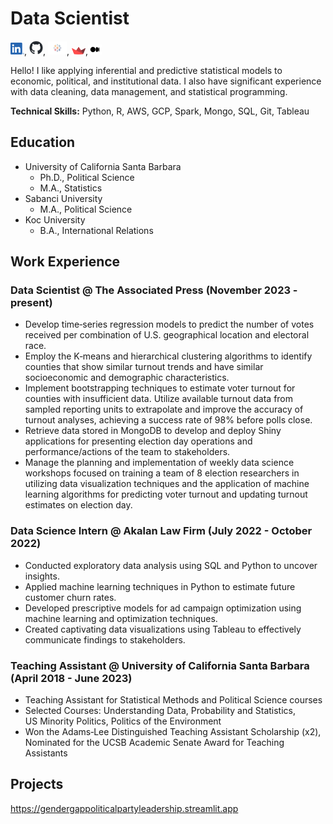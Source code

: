 # Data Scientist
[<img width="22px" src="assets/LI-In-Bug.png">](https://www.linkedin.com/in/selinkarabulut/), [<img width="22px" src="assets/github-mark.png">](https://github.com/selinekarabulut), [<img width="30px" src="assets/Tableau.png">](https://public.tableau.com/app/profile/selin8335/vizzes), [<img width="22px" src="assets/streamlit-mark-color.png">](https://gendergappoliticalpartyleadership.streamlit.app),[<img width="22px" src="assets/Medium-Symbol-Black-RGB@1x.png">](https://medium.com/@SelinKarabulut)

Hello! I like applying inferential and predictive statistical models to economic, political, and institutional data. I also have significant experience with data cleaning, data management, and statistical programming. 

**Technical Skills:** Python, R, AWS, GCP, Spark, Mongo, SQL, Git, Tableau

## Education
- University of California Santa Barbara
  - Ph.D., Political Science
  - M.A., Statistics
- Sabanci University
  - M.A., Political Science
- Koc University
  - B.A., International Relations

## Work Experience

### Data Scientist @ The Associated Press (November 2023 - present)
- Develop time‑series regression models to predict the number of votes received per combination of U.S. geographical location and electoral
race.
- Employ the K‑means and hierarchical clustering algorithms to identify counties that show similar turnout trends and have similar socioeconomic
and demographic characteristics.
- Implement bootstrapping techniques to estimate voter turnout for counties with insufficient data. Utilize available turnout data from sampled reporting units to extrapolate and improve the accuracy of turnout analyses, achieving a success rate of 98% before polls close.
- Retrieve data stored in MongoDB to develop and deploy Shiny applications for presenting election day operations and performance/actions of the team to stakeholders.
- Manage the planning and implementation of weekly data science workshops focused on training a team of 8 election researchers in utilizing data visualization
techniques and the application of machine learning algorithms for predicting voter turnout and updating turnout estimates on election
day.

### Data Science Intern @ Akalan Law Firm (July 2022 - October 2022)
- Conducted exploratory data analysis using SQL and Python to uncover insights.
- Applied machine learning techniques in Python to estimate future customer churn rates.
- Developed prescriptive models for ad campaign optimization using machine learning and optimization techniques.
- Created captivating data visualizations using Tableau to effectively communicate findings to stakeholders.

### Teaching Assistant @ University of California Santa Barbara (April 2018 - June 2023)
- Teaching Assistant for Statistical Methods and Political Science courses
-  Selected Courses: Understanding Data, Probability and Statistics,\
  US Minority Politics, Politics of the Environment
-  Won the Adams‑Lee Distinguished Teaching Assistant Scholarship (x2),\
  Nominated for the UCSB Academic Senate Award for Teaching Assistants

## Projects 
<https://gendergappoliticalpartyleadership.streamlit.app>


